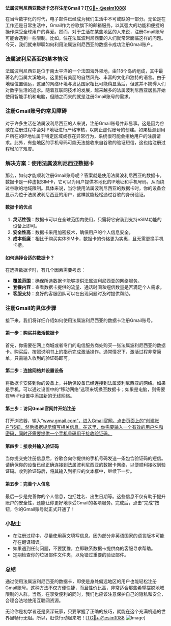 **法属波利尼西亚数据卡怎样注册Gmail？[[TG💪+ @esim1088](https://t.me/s/esim1088)]**

在当今数字化的时代，电子邮件已经成为我们生活中不可或缺的一部分。无论是在工作还是日常生活中，Gmail作为谷歌旗下的邮箱服务，以其强大的功能和便捷的操作深受全球用户的喜爱。然而，对于生活在某些地区的人来说，注册Gmail账号可能会遇到一些限制。比如，住在法属波利尼西亚的人们就常常面临这样的问题。今天，我们就来聊聊如何利用法属波利尼西亚的数据卡成功注册Gmail账户。

### 法属波利尼西亚的基本情况

法属波利尼西亚是位于南太平洋的一个法国海外领地，由118个岛屿组成，其中最著名的当属大溪地岛。这里拥有美丽的自然风光、丰富的文化和独特的语言。由于地理位置偏远，这里的网络环境与发达国家相比可能稍显落后，但这并不妨碍人们对数字生活的追求。随着互联网技术的发展，越来越多的法属波利尼西亚居民开始使用智能手机和电脑，但随之而来的就是注册Gmail账号的需求。

### 注册Gmail账号的常见障碍

对于许多生活在法属波利尼西亚的人来说，注册Gmail账号并非易事。这是因为谷歌在注册过程中会对IP地址进行严格审核，以防止虚假账号的创建。如果检测到用户所在的IP地址属于特定区域或存在异常行为，系统很可能会拒绝用户的注册请求。此外，有些地区的手机号码可能无法接收来自谷歌的验证短信，这也给注册过程增加了难度。

### 解决方案：使用法属波利尼西亚数据卡

那么，如何才能顺利注册Gmail账号呢？答案就是使用法属波利尼西亚的数据卡。数据卡是一种虚拟SIM卡，它可以为用户提供本地化的IP地址和手机号码，从而绕过谷歌的地域限制。具体来说，当你使用法属波利尼西亚的数据卡时，你的设备会显示为位于法属波利尼西亚的用户，这样就能轻松通过谷歌的身份验证。

#### 数据卡的优点

1. **灵活性强**：数据卡可以在全球范围内使用，只需将它安装到支持eSIM功能的设备上即可。
2. **安全性高**：数据卡采用加密技术，确保用户的个人信息安全。
3. **成本低廉**：相比于购买实体SIM卡，数据卡的价格更为实惠，且无需更换手机卡槽。

#### 如何选择合适的数据卡？

在选择数据卡时，有几个因素需要考虑：

- **覆盖范围**：确保所选数据卡能够提供法属波利尼西亚的网络服务。
- **套餐内容**：查看数据卡提供的流量、通话时间和短信数量是否满足个人需求。
- **客服支持**：良好的客服团队可以在出现问题时及时提供帮助。

### 注册Gmail的具体步骤

接下来，我们将详细介绍如何使用法属波利尼西亚的数据卡注册Gmail账号。

#### 第一步：购买并激活数据卡

首先，你需要在网上商城或者专门的电信服务商处购买一张法属波利尼西亚的数据卡。购买后，按照说明书上的指示完成激活操作。通常情况下，激活过程非常简单，只需输入收到的验证码即可。

#### 第二步：连接网络并设置设备

将数据卡安装到你的设备上，并确保设备已经连接到法属波利尼西亚的网络。如果是手机，可以通过设置中的“移动网络”选项来切换至数据卡；如果是电脑，则需要在Wi-Fi设置中添加新的无线网络。

#### 第三步：访问Gmail官网并开始注册

打开浏览器，输入“www.gmail.com”，进入Gmail官网。点击页面上的“创建账户”按钮，然后根据提示填写相关信息。在这里，你需要输入一个有效的用户名和密码，同时还需要提供一个手机号码用于接收验证码。

#### 第四步：接收并输入验证码

当你提交完注册信息后，谷歌会向你提供的手机号码发送一条包含验证码的短信。请确保你的设备已经正确连接到法属波利尼西亚的数据卡网络，以便顺利接收到验证码。收到验证码后，将其输入到相应的文本框中，继续下一步。

#### 第五步：完善个人信息

最后一步是完善你的个人信息，包括姓名、出生日期等。这些信息不仅有助于提升账户的安全性，还能让你更好地享受Gmail的各项服务。完成后，点击“完成”按钮，你的Gmail账号就正式开通了！

### 小贴士

- 在注册过程中，尽量使用英文填写信息，因为部分非英语国家的语言版本可能存在翻译错误。
- 如果遇到任何问题，不要犹豫，立即联系数据卡提供商的客服寻求帮助。
- 定期检查你的垃圾邮件文件夹，以免错过重要的验证邮件。

### 总结

通过使用法属波利尼西亚的数据卡，即使是身处偏远地区的用户也能轻松注册Gmail账号。这种方法不仅方便快捷，而且性价比高，非常适合那些希望摆脱地域限制的人群。当然，在享受便利的同时，我们也应该注意保护自己的隐私和安全，合理合法地使用互联网资源。

无论你是初学者还是资深玩家，只要掌握了正确的技巧，就能在这个充满机遇的世界里畅行无阻。所以，赶快行动起来吧！[[TG💪+ @esim1088](https://t.me/s/esim1088) ![Image](https://i.postimg.cc/4NQfJmqS/Snipaste-2025-05-13-00-14-12.png)]